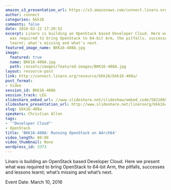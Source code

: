 ```yaml
---
amazon_s3_presentation_url: https://s3.amazonaws.com/connect.linaro.org/bkk16/Presentations/Thursday/BKK16-408A.pdf
author: connect
categories: bkk16
comments: false
date: 2016-02-22 17:20:52
excerpt: Linaro is building an OpenStack based Developer Cloud. Here we present what
  was required to bring OpenStack to 64-bit Arm, the pitfalls, successes and lessons
  learnt; what's missing and what's next.
featured_image_name: BKK16-408A.jpg
image:
  featured: true
  name: BKK16-408A.jpg
  path: /assets/images/featured-images/BKK16-408A.jpg
layout: resource-post
link: http://connect.linaro.org/resource/bkk16/bkk16-408a/
post_format:
- Video
session_id: BKK16-408A
session_track: LEG
slideshare_embed_url: //www.slideshare.net/slideshow/embed_code/58210680
slideshare_presentation_url: http://www.slideshare.net/linaroorg/bkk16408a-running-openstack-on-aarch64
slug: bkk16-408a
speakers: Christian Allen
tags:
- '"Developer Cloud"'
- OpenStack
title: 'BKK16-408A: Running OpenStack on AArch64'
video_length: 00:00
video_thumbnail: None
wordpress_id: 3373
---
```


Linaro is building an OpenStack based Developer Cloud. Here we present what was required to bring OpenStack to 64-bit Arm, the pitfalls, successes and lessons learnt; what’s missing and what’s next.

Event Date: March 10, 2016